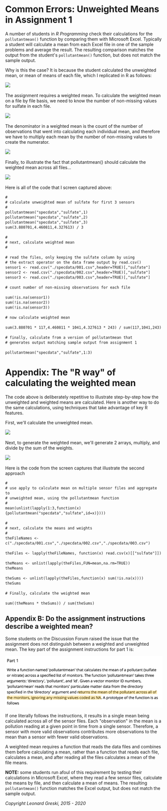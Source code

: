 # Common Errors: Unweighted Means in Assignment 1

A number of students in *R Programming* check their calculations for the `pollutantmean()` function by comparing them with Microsoft Excel. Typically a student will calculate a mean from each Excel file in one of the sample problems and average the result. The resulting comparison matches the output from the student's `pollutantmean()` function, but does not match the sample output.

Why is this the case? It is because the student calculated the unweighted mean, or mean of means of each file, which I replicated in R as follows:

<img src="./images/rprog-weightedMean01.png">

The assignment requires a weighted mean. To calculate the weighted mean on a file by file basis, we need to know the number of non-missing values for sulfate in each file.

<img src="./images/rprog-weightedMean02.png">


The denominator in a weighted mean is the count of the number of observations that went into calculating each individual mean, and therefore we have to multiply each mean by the number of non-missing values to create the numerator.

<img src="./images/rprog-weightedMean03.png">


Finally, to illustrate the fact that pollutantmean() should calculate the weighted mean across all files...

<img src="./images/rprog-weightedMean04.png">

Here is all of the code that I screen captured above:

    #
    # calculate unweighted mean of sulfate for first 3 sensors
    #
    pollutantmean("specdata","sulfate",1)
    pollutantmean("specdata","sulfate",2)
    pollutantmean("specdata","sulfate",3)
    sum(3.880701,4.460811,4.327613) / 3

    #
    # next, calculate weighted mean
    #

    # read the files, only keeping the sulfate column by using
    # the extract operator on the data frame output by read.csv()
    sensor1 <- read.csv("./specdata/001.csv",header=TRUE)[,"sulfate"]
    sensor2 <- read.csv("./specdata/002.csv",header=TRUE)[,"sulfate"]
    sensor3 <- read.csv("./specdata/003.csv",header=TRUE)[,"sulfate"]

    # count number of non-missing observations for each file

    sum(!is.na(sensor1))
    sum(!is.na(sensor2))
    sum(!is.na(sensor3))

    # now calculate weighted mean

    sum(3.880701 * 117,4.460811 * 1041,4.327613 * 243) / sum(117,1041,243)

    # finally, calculate from a version of pollutantmean that
    # generates output matching sample output from assignment 1

    pollutantmean("specdata","sulfate",1:3)

# Appendix: The "R way" of calculating the weighted mean

The code above is deliberately repetitive to illustrate step-by-step how the unweighted and weighted means are calculated. Here is another way to do the same calculations, using techniques that take advantage of key R features.

First, we'll calculate the unweighted mean.

<img src="./images/rprog-weightedMean05.png">

Next, to generate the weighted mean, we'll generate 2 arrays, multiply, and divide by the sum of the weights.

<img src="./images/rprog-weightedMean06.png">

Here is the code from the screen captures that illustrate the second approach

    #
    # use apply to calculate mean on multiple sensor files and aggregate to
    # unweighted mean, using the pollutantmean function
    #
    mean(unlist(lapply(1:3,function(x) {pollutantmean("specdata","sulfate",id=x)})))

    #
    # next, calculate the means and weights
    #
    theFileNames <- c("./specdata/001.csv","./specdata/002.csv","./specdata/003.csv")

    theFiles <- lapply(theFileNames, function(x) read.csv(x)[["sulfate"]])

    theMeans <- unlist(lapply(theFiles,FUN=mean,na.rm=TRUE))
    theMeans

    theSums <- unlist(lapply(theFiles,function(x) sum(!is.na(x))))
    theSums

    # Finally, calculate the weighted mean

    sum((theMeans * theSums)) / sum(theSums)
    
## Appendix B: Do the assignment instructions describe a weighted mean? 

Some students on the Discussion Forum raised the issue that the assignment does not distinguish between a weighted and unweighted mean. The key part of the assignment instructions for part 1 is:

<img src="./images/rprog-weightedMean07.png">

If one literally follows the instructions, it results in a single mean being calculated across all of the sensor files. Each "observation" in the mean is a pollution reading at a given point in time from a single sensor. Therefore, a sensor with more valid observations contributes more observations to the mean than a sensor with fewer valid observations. 

A weighted mean requires a function that reads the data files and combines them before calculating a mean, rather than a function that reads each file, calculates a mean, and after reading all the files calculates a mean of the file means. 

**NOTE:** some students run afoul of this requirement by testing their calculations in Microsoft Excel, where they read a few sensor files, calculate the means by file, and then calculate a mean of means. The resulting `pollutantmean()` function matches the Excel output, but does not match the sample output. 

*Copyright Leonard Greski, 2015 - 2020*